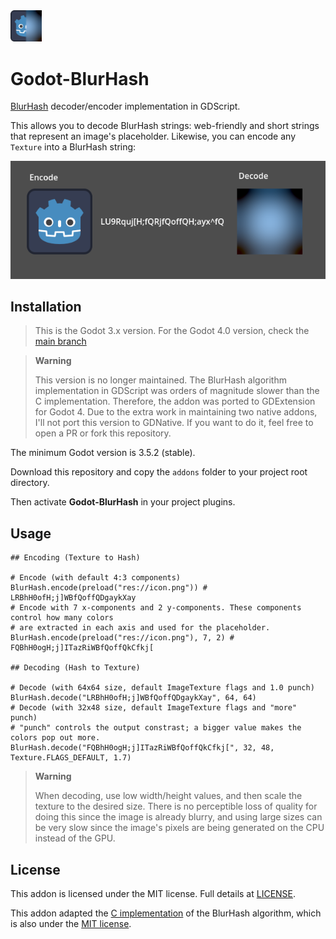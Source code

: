 <img src="icon.png" width=10%>

# Godot-BlurHash
[BlurHash](https://blurha.sh/) decoder/encoder implementation in GDScript.

This allows you to decode BlurHash strings: web-friendly and short strings that represent an image's placeholder. Likewise, you can encode any `Texture` into a BlurHash string:

![](screenshots/blurhash.png)

## Installation

> This is the Godot 3.x version. For the Godot 4.0 version, check the [main branch](https://github.com/rsubtil/godot-blurhash/tree/main)

> **Warning**
>
> This version is no longer maintained. The BlurHash algorithm implementation in GDScript was orders of magnitude slower than the C implementation. Therefore, the addon was ported to GDExtension for Godot 4. Due to the extra work in maintaining two native addons, I'll not port this version to GDNative. If you want to do it, feel free to open a PR or fork this repository.

The minimum Godot version is 3.5.2 (stable).

Download this repository and copy the `addons` folder to your project root directory.

Then activate **Godot-BlurHash** in your project plugins.

## Usage

```gdscript
## Encoding (Texture to Hash)

# Encode (with default 4:3 components)
BlurHash.encode(preload("res://icon.png")) # LRBhH0ofH;j]WBfQoffQDgaykXay
# Encode with 7 x-components and 2 y-components. These components control how many colors
# are extracted in each axis and used for the placeholder.
BlurHash.encode(preload("res://icon.png"), 7, 2) # FQBhH0ogH;j]ITazRiWBfQoffQkCfkj[

## Decoding (Hash to Texture)

# Decode (with 64x64 size, default ImageTexture flags and 1.0 punch)
BlurHash.decode("LRBhH0ofH;j]WBfQoffQDgaykXay", 64, 64)
# Decode (with 32x48 size, default ImageTexture flags and "more" punch)
# "punch" controls the output constrast; a bigger value makes the colors pop out more.
BlurHash.decode("FQBhH0ogH;j]ITazRiWBfQoffQkCfkj[", 32, 48, Texture.FLAGS_DEFAULT, 1.7)
```

> **Warning**
>
> When decoding, use low width/height values, and then scale the texture to the desired size. There is no perceptible loss of quality for doing this since the image is already blurry, and using large sizes can be very slow since the image's pixels are being generated on the CPU instead of the GPU.

## License

This addon is licensed under the MIT license. Full details at [LICENSE](LICENSE).

This addon adapted the [C implementation](https://github.com/woltapp/blurhash/tree/master/C) of the BlurHash algorithm, which is also under the [MIT license](https://github.com/woltapp/blurhash/blob/master/License.md).
